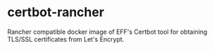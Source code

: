 # certbot-rancher
Rancher compatible docker image of EFF's Certbot tool for obtaining TLS/SSL certificates from Let's Encrypt. 

